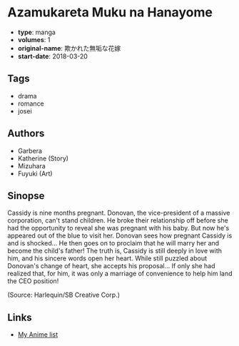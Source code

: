 # Azamukareta Muku na Hanayome

-   **type**: manga
-   **volumes**: 1
-   **original-name**: 欺かれた無垢な花嫁
-   **start-date**: 2018-03-20

## Tags

-   drama
-   romance
-   josei

## Authors

-   Garbera
-   Katherine (Story)
-   Mizuhara
-   Fuyuki (Art)

## Sinopse

Cassidy is nine months pregnant. Donovan, the vice-president of a massive corporation, can't stand children. He broke their relationship off before she had the opportunity to reveal she was pregnant with his baby. But now he's appeared out of the blue to visit her. Donovan sees how pregnant Cassidy is and is shocked... He then goes on to proclaim that he will marry her and become the child's father! The truth is, Cassidy is still deeply in love with him, and his sincere words open her heart. While still puzzled about Donovan's change of heart, she accepts his proposal... If only she had realized that, for him, it was only a marriage of convenience to help him land the CEO position!

(Source: Harlequin/SB Creative Corp.)

## Links

-   [My Anime list](https://myanimelist.net/manga/124817/Azamukareta_Muku_na_Hanayome)

